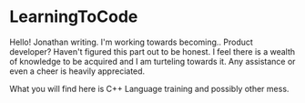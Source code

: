 # LearningToCode

Hello!
Jonathan writing. I'm working towards becoming.. Product developer? Haven't figured this part out to be honest.
I feel there is a wealth of knowledge to be acquired and I am turteling towards it. Any assistance or even a cheer is heavily appreciated. 

What you will find here is C++ Language training and possibly other mess.